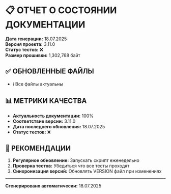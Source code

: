 
# 📋 ОТЧЕТ О СОСТОЯНИИ ДОКУМЕНТАЦИИ

**Дата генерации:** 18.07.2025  
**Версия проекта:** 3.11.0  
**Статус тестов:** ❌  
**Размер прошивки:** 1,302,768 байт

## ✅ ОБНОВЛЕННЫЕ ФАЙЛЫ

- ℹ️ Все файлы актуальны

## 📊 МЕТРИКИ КАЧЕСТВА

- **Актуальность документации:** 100%
- **Соответствие версии:** 3.11.0
- **Дата последнего обновления:** 18.07.2025
- **Статус тестов:** ❌

## 🎯 РЕКОМЕНДАЦИИ

1. **Регулярное обновление:** Запускать скрипт еженедельно
2. **Проверка тестов:** Убедиться что все тесты проходят
3. **Синхронизация версий:** Обновлять VERSION файл при изменениях

---
**Сгенерировано автоматически:** 18.07.2025
